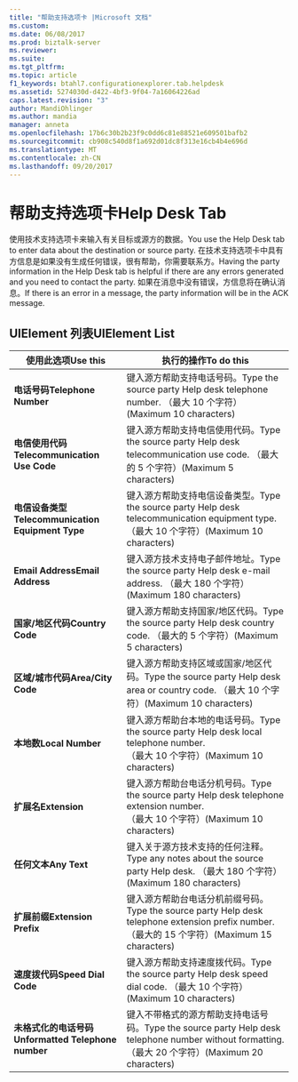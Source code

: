 ```yaml
---
title: "帮助支持选项卡 |Microsoft 文档"
ms.custom: 
ms.date: 06/08/2017
ms.prod: biztalk-server
ms.reviewer: 
ms.suite: 
ms.tgt_pltfrm: 
ms.topic: article
f1_keywords: btahl7.configurationexplorer.tab.helpdesk
ms.assetid: 5274030d-d422-4bf3-9f04-7a16064226ad
caps.latest.revision: "3"
author: MandiOhlinger
ms.author: mandia
manager: anneta
ms.openlocfilehash: 17b6c30b2b23f9c0dd6c81e88521e609501bafb2
ms.sourcegitcommit: cb908c540d8f1a692d01dc8f313e16cb4b4e696d
ms.translationtype: MT
ms.contentlocale: zh-CN
ms.lasthandoff: 09/20/2017
---
```

# <a name="help-desk-tab"></a><span data-ttu-id="77a68-102">帮助支持选项卡</span><span class="sxs-lookup"><span data-stu-id="77a68-102">Help Desk Tab</span></span>
<span data-ttu-id="77a68-103">使用技术支持选项卡来输入有关目标或源方的数据。</span><span class="sxs-lookup"><span data-stu-id="77a68-103">You use the Help Desk tab to enter data about the destination or source party.</span></span> <span data-ttu-id="77a68-104">在技术支持选项卡中具有方信息是如果没有生成任何错误，很有帮助，你需要联系方。</span><span class="sxs-lookup"><span data-stu-id="77a68-104">Having the party information in the Help Desk tab is helpful if there are any errors generated and you need to contact the party.</span></span> <span data-ttu-id="77a68-105">如果在消息中没有错误，方信息将在确认消息。</span><span class="sxs-lookup"><span data-stu-id="77a68-105">If there is an error in a message, the party information will be in the ACK message.</span></span>  
  
## <a name="uielement-list"></a><span data-ttu-id="77a68-106">UIElement 列表</span><span class="sxs-lookup"><span data-stu-id="77a68-106">UIElement List</span></span>  
  
|<span data-ttu-id="77a68-107">使用此选项</span><span class="sxs-lookup"><span data-stu-id="77a68-107">Use this</span></span>|<span data-ttu-id="77a68-108">执行的操作</span><span class="sxs-lookup"><span data-stu-id="77a68-108">To do this</span></span>|  
|--------------|----------------|  
|<span data-ttu-id="77a68-109">**电话号码**</span><span class="sxs-lookup"><span data-stu-id="77a68-109">**Telephone Number**</span></span>|<span data-ttu-id="77a68-110">键入源方帮助支持电话号码。</span><span class="sxs-lookup"><span data-stu-id="77a68-110">Type the source party Help desk telephone number.</span></span> <span data-ttu-id="77a68-111">（最大 10 个字符）</span><span class="sxs-lookup"><span data-stu-id="77a68-111">(Maximum 10 characters)</span></span>|  
|<span data-ttu-id="77a68-112">**电信使用代码**</span><span class="sxs-lookup"><span data-stu-id="77a68-112">**Telecommunication Use Code**</span></span>|<span data-ttu-id="77a68-113">键入源方帮助支持电信使用代码。</span><span class="sxs-lookup"><span data-stu-id="77a68-113">Type the source party Help desk telecommunication use code.</span></span> <span data-ttu-id="77a68-114">（最大的 5 个字符）</span><span class="sxs-lookup"><span data-stu-id="77a68-114">(Maximum 5 characters)</span></span>|  
|<span data-ttu-id="77a68-115">**电信设备类型**</span><span class="sxs-lookup"><span data-stu-id="77a68-115">**Telecommunication Equipment Type**</span></span>|<span data-ttu-id="77a68-116">键入源方帮助支持电信设备类型。</span><span class="sxs-lookup"><span data-stu-id="77a68-116">Type the source party Help desk telecommunication equipment type.</span></span> <span data-ttu-id="77a68-117">（最大 10 个字符）</span><span class="sxs-lookup"><span data-stu-id="77a68-117">(Maximum 10 characters)</span></span>|  
|<span data-ttu-id="77a68-118">**Email Address**</span><span class="sxs-lookup"><span data-stu-id="77a68-118">**Email Address**</span></span>|<span data-ttu-id="77a68-119">键入源方技术支持电子邮件地址。</span><span class="sxs-lookup"><span data-stu-id="77a68-119">Type the source party Help desk e-mail address.</span></span> <span data-ttu-id="77a68-120">（最大 180 个字符）</span><span class="sxs-lookup"><span data-stu-id="77a68-120">(Maximum 180 characters)</span></span>|  
|<span data-ttu-id="77a68-121">**国家/地区代码**</span><span class="sxs-lookup"><span data-stu-id="77a68-121">**Country Code**</span></span>|<span data-ttu-id="77a68-122">键入源方帮助支持国家/地区代码。</span><span class="sxs-lookup"><span data-stu-id="77a68-122">Type the source party Help desk country code.</span></span> <span data-ttu-id="77a68-123">（最大的 5 个字符）</span><span class="sxs-lookup"><span data-stu-id="77a68-123">(Maximum 5 characters)</span></span>|  
|<span data-ttu-id="77a68-124">**区域/城市代码**</span><span class="sxs-lookup"><span data-stu-id="77a68-124">**Area/City Code**</span></span>|<span data-ttu-id="77a68-125">键入源方帮助支持区域或国家/地区代码。</span><span class="sxs-lookup"><span data-stu-id="77a68-125">Type the source party Help desk area or country code.</span></span> <span data-ttu-id="77a68-126">（最大 10 个字符）</span><span class="sxs-lookup"><span data-stu-id="77a68-126">(Maximum 10 characters)</span></span>|  
|<span data-ttu-id="77a68-127">**本地数**</span><span class="sxs-lookup"><span data-stu-id="77a68-127">**Local Number**</span></span>|<span data-ttu-id="77a68-128">键入源方帮助台本地的电话号码。</span><span class="sxs-lookup"><span data-stu-id="77a68-128">Type the source party Help desk local telephone number.</span></span> <span data-ttu-id="77a68-129">（最大 10 个字符）</span><span class="sxs-lookup"><span data-stu-id="77a68-129">(Maximum 10 characters)</span></span>|  
|<span data-ttu-id="77a68-130">**扩展名**</span><span class="sxs-lookup"><span data-stu-id="77a68-130">**Extension**</span></span>|<span data-ttu-id="77a68-131">键入源方帮助台电话分机号码。</span><span class="sxs-lookup"><span data-stu-id="77a68-131">Type the source party Help desk telephone extension number.</span></span> <span data-ttu-id="77a68-132">（最大 10 个字符）</span><span class="sxs-lookup"><span data-stu-id="77a68-132">(Maximum 10 characters)</span></span>|  
|<span data-ttu-id="77a68-133">**任何文本**</span><span class="sxs-lookup"><span data-stu-id="77a68-133">**Any Text**</span></span>|<span data-ttu-id="77a68-134">键入关于源方技术支持的任何注释。</span><span class="sxs-lookup"><span data-stu-id="77a68-134">Type any notes about the source party Help desk.</span></span> <span data-ttu-id="77a68-135">（最大 180 个字符）</span><span class="sxs-lookup"><span data-stu-id="77a68-135">(Maximum 180 characters)</span></span>|  
|<span data-ttu-id="77a68-136">**扩展前缀**</span><span class="sxs-lookup"><span data-stu-id="77a68-136">**Extension Prefix**</span></span>|<span data-ttu-id="77a68-137">键入源方帮助台电话分机前缀号码。</span><span class="sxs-lookup"><span data-stu-id="77a68-137">Type the source party Help desk telephone extension prefix number.</span></span> <span data-ttu-id="77a68-138">（最大的 15 个字符）</span><span class="sxs-lookup"><span data-stu-id="77a68-138">(Maximum 15 characters)</span></span>|  
|<span data-ttu-id="77a68-139">**速度拨代码**</span><span class="sxs-lookup"><span data-stu-id="77a68-139">**Speed Dial Code**</span></span>|<span data-ttu-id="77a68-140">键入源方帮助支持速度拨代码。</span><span class="sxs-lookup"><span data-stu-id="77a68-140">Type the source party Help desk speed dial code.</span></span> <span data-ttu-id="77a68-141">（最大 10 个字符）</span><span class="sxs-lookup"><span data-stu-id="77a68-141">(Maximum 10 characters)</span></span>|  
|<span data-ttu-id="77a68-142">**未格式化的电话号码**</span><span class="sxs-lookup"><span data-stu-id="77a68-142">**Unformatted Telephone number**</span></span>|<span data-ttu-id="77a68-143">键入不带格式的源方帮助支持电话号码。</span><span class="sxs-lookup"><span data-stu-id="77a68-143">Type the source party Help desk telephone number without formatting.</span></span> <span data-ttu-id="77a68-144">（最大 20 个字符）</span><span class="sxs-lookup"><span data-stu-id="77a68-144">(Maximum 20 characters)</span></span>|